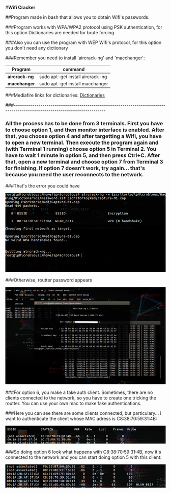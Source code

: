 #**Wifi Cracker**

##Program made in bash that allows you to obtain Wifi's passwords.

###Program works with WPA/WPA2 protocol using PSK authentication, for this option Dictionaries are needed for brute forcing

###Also you can use the program with WEP Wifi's protocol, for this option you don't need any dictionary

###Remember you need to install 'aircrack-ng' and 'macchanger':

| Program  | command |
| ------------- | ------------- |
| **aircrack-ng**  | sudo apt-get install aircrack-ng  |
| **macchanger**  | sudo apt-get install macchanger  |

###Mediafire links for dictionaries: [Dictionaries](https://mega.nz/#F!PB0ljZwC!H1CdY80f0mrTS4AdUm3BZw)

###---------------------------------------------------------------------------------------------------------------------------

### All the process has to be done from 3 terminals. First you have to choose option 1, and then monitor interface is enabled. After that, you choose option 4 and after targetting a Wifi, you have to open a new terminal. Then execute the program again and (with Terminal 1 running) choose option 5 in Terminal 2. You have to wait 1 minute in option 5, and then press Ctrl+C. After that, open a new terminal and choose option 7 from Terminal 3 for finishing. If option 7 doesn't work, try again... that's because you need the user reconnects to the network.

###That's the error you could have

![Little Mistake](error.png)

###Otherwise, routter password appears

![Working Good](funciona.png)

###For option 6, you make a fake auth client. Sometimes, there are no clients connected to the network, so you have to create one tricking the routter. You can use your own mac to make fake authentications.

###Here you can see there are some clients connected, but particulary... i want to authenticate the client whose MAC adress is C8:38:70:59:31:4B:

![Unassociated](Unassociated.png)

###So doing option 6 look what happens with C8:38:70:59:31:4B, now it's connected to the network and you can start doing option 5 with this client:

![Unassociated](Associated.png)


